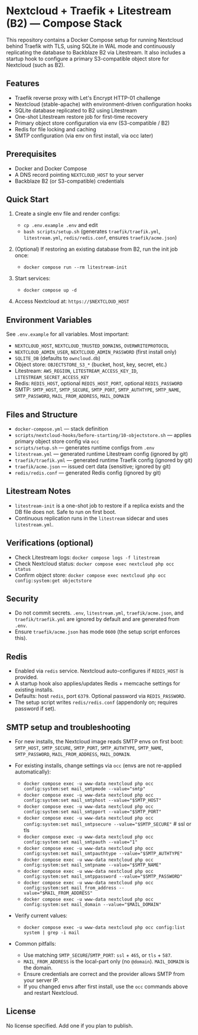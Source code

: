 # Nextcloud + Traefik + Litestream (B2) — Compose Stack

This repository contains a Docker Compose setup for running Nextcloud behind Traefik with TLS, using SQLite in WAL mode and continuously replicating the database to Backblaze B2 via Litestream. It also includes a startup hook to configure a primary S3-compatible object store for Nextcloud (such as B2).

## Features
- Traefik reverse proxy with Let's Encrypt HTTP-01 challenge
- Nextcloud (stable-apache) with environment-driven configuration hooks
- SQLite database replicated to B2 using Litestream
- One-shot Litestream restore job for first-time recovery
- Primary object store configuration via env (S3-compatible / B2)
- Redis for file locking and caching
- SMTP configuration (via env on first install, via occ later)

## Prerequisites
- Docker and Docker Compose
- A DNS record pointing `NEXTCLOUD_HOST` to your server
- Backblaze B2 (or S3-compatible) credentials

## Quick Start
1. Create a single env file and render configs:
   - `cp .env.example .env` and edit
   - `bash scripts/setup.sh` (generates `traefik/traefik.yml`, `litestream.yml`, `redis/redis.conf`, ensures `traefik/acme.json`)

2. (Optional) If restoring an existing database from B2, run the init job once:
   - `docker compose run --rm litestream-init`

3. Start services:
   - `docker compose up -d`

4. Access Nextcloud at: `https://$NEXTCLOUD_HOST`

## Environment Variables
See `.env.example` for all variables. Most important:
- `NEXTCLOUD_HOST`, `NEXTCLOUD_TRUSTED_DOMAINS`, `OVERWRITEPROTOCOL`
- `NEXTCLOUD_ADMIN_USER`, `NEXTCLOUD_ADMIN_PASSWORD` (first install only)
- `SQLITE_DB` (defaults to `owncloud.db`)
- Object store: `OBJECTSTORE_S3_*` (bucket, host, key, secret, etc.)
- Litestream: `AWS_REGION`, `LITESTREAM_ACCESS_KEY_ID`, `LITESTREAM_SECRET_ACCESS_KEY`
- Redis: `REDIS_HOST`, optional `REDIS_HOST_PORT`, optional `REDIS_PASSWORD`
- SMTP: `SMTP_HOST`, `SMTP_SECURE`, `SMTP_PORT`, `SMTP_AUTHTYPE`, `SMTP_NAME`, `SMTP_PASSWORD`, `MAIL_FROM_ADDRESS`, `MAIL_DOMAIN`

## Files and Structure
- `docker-compose.yml` — stack definition
- `scripts/nextcloud-hooks/before-starting/10-objectstore.sh` — applies primary object store config via `occ`
- `scripts/setup.sh` — generates runtime configs from `.env`
- `litestream.yml` — generated runtime Litestream config (ignored by git)
- `traefik/traefik.yml` — generated runtime Traefik config (ignored by git)
- `traefik/acme.json` — issued cert data (sensitive; ignored by git)
- `redis/redis.conf` — generated Redis config (ignored by git)

## Litestream Notes
- `litestream-init` is a one-shot job to restore if a replica exists and the DB file does not. Safe to run on first boot.
- Continuous replication runs in the `litestream` sidecar and uses `litestream.yml`.

## Verifications (optional)
- Check Litestream logs: `docker compose logs -f litestream`
- Check Nextcloud status: `docker compose exec nextcloud php occ status`
- Confirm object store: `docker compose exec nextcloud php occ config:system:get objectstore`

## Security
- Do not commit secrets. `.env`, `litestream.yml`, `traefik/acme.json`, and `traefik/traefik.yml` are ignored by default and are generated from `.env`.
- Ensure `traefik/acme.json` has mode `0600` (the setup script enforces this).

## Redis
- Enabled via `redis` service. Nextcloud auto-configures if `REDIS_HOST` is provided.
- A startup hook also applies/updates Redis + memcache settings for existing installs.
- Defaults: host `redis`, port `6379`. Optional password via `REDIS_PASSWORD`.
- The setup script writes `redis/redis.conf` (appendonly on; requires password if set).

## SMTP setup and troubleshooting
- For new installs, the Nextcloud image reads SMTP envs on first boot: `SMTP_HOST`, `SMTP_SECURE`, `SMTP_PORT`, `SMTP_AUTHTYPE`, `SMTP_NAME`, `SMTP_PASSWORD`, `MAIL_FROM_ADDRESS`, `MAIL_DOMAIN`.
- For existing installs, change settings via `occ` (envs are not re-applied automatically):

  - `docker compose exec -u www-data nextcloud php occ config:system:set mail_smtpmode --value="smtp"`
  - `docker compose exec -u www-data nextcloud php occ config:system:set mail_smtphost --value="$SMTP_HOST"`
  - `docker compose exec -u www-data nextcloud php occ config:system:set mail_smtpport --value="$SMTP_PORT"`
  - `docker compose exec -u www-data nextcloud php occ config:system:set mail_smtpsecure --value="$SMTP_SECURE"` # ssl or tls
  - `docker compose exec -u www-data nextcloud php occ config:system:set mail_smtpauth --value="1"`
  - `docker compose exec -u www-data nextcloud php occ config:system:set mail_smtpauthtype --value="$SMTP_AUTHTYPE"`
  - `docker compose exec -u www-data nextcloud php occ config:system:set mail_smtpname --value="$SMTP_NAME"`
  - `docker compose exec -u www-data nextcloud php occ config:system:set mail_smtppassword --value="$SMTP_PASSWORD"`
  - `docker compose exec -u www-data nextcloud php occ config:system:set mail_from_address --value="$MAIL_FROM_ADDRESS"`
  - `docker compose exec -u www-data nextcloud php occ config:system:set mail_domain --value="$MAIL_DOMAIN"`

- Verify current values:
  - `docker compose exec -u www-data nextcloud php occ config:list system | grep -i mail`
- Common pitfalls:
  - Use matching `SMTP_SECURE`/`SMTP_PORT`: `ssl` + `465`, or `tls` + `587`.
  - `MAIL_FROM_ADDRESS` is the local-part only (no `@domain`). `MAIL_DOMAIN` is the domain.
  - Ensure credentials are correct and the provider allows SMTP from your server IP.
  - If you changed envs after first install, use the `occ` commands above and restart Nextcloud.

## License
No license specified. Add one if you plan to publish.
